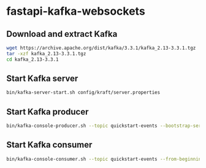 # fastapi-kafka-websockets

## Download and extract Kafka
```bash
wget https://archive.apache.org/dist/kafka/3.3.1/kafka_2.13-3.3.1.tgz
tar -xzf kafka_2.13-3.3.1.tgz 
cd kafka_2.13-3.3.1
```

## Start Kafka server
```bash
bin/kafka-server-start.sh config/kraft/server.properties
```

## Start Kafka producer
```bash
bin/kafka-console-producer.sh --topic quickstart-events --bootstrap-server localhost:9092
```


## Start Kafka consumer
```bash
bin/kafka-console-consumer.sh --topic quickstart-events --from-beginningv --bootstrap-server localhost:9092 
```
